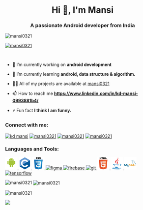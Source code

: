 <h1 align="center">Hi 👋, I'm Mansi</h1>
<h3 align="center">A passionate Android developer from India</h3>

<p align="left"> <img src="https://komarev.com/ghpvc/?username=mansi0321&label=Profile%20views&color=0e75b6&style=flat" alt="mansi0321" /> </p>

<p align="left"> <a href="https://github.com/ryo-ma/github-profile-trophy"><img src="https://github-profile-trophy.vercel.app/?username=mansi0321" alt="mansi0321" /></a> </p>

<p align="left"> <a href="https://twitter.com/" target="blank"><img src="https://img.shields.io/twitter/follow/?logo=twitter&style=for-the-badge" alt="" /></a> </p>

- 🔭 I’m currently working on **android development**

- 🌱 I’m currently learning **android, data structure & algorithm.**

- 👨‍💻 All of my projects are available at [mansi0321](mansi0321)

- 📫 How to reach me **https://www.linkedin.com/in/kd-mansi-0993881b4/**

- ⚡ Fun fact **I think I am funny.**

<h3 align="left">Connect with me:</h3>
<p align="left">
<a href="https://linkedin.com/in/kd mansi" target="blank"><img align="center" src="https://raw.githubusercontent.com/rahuldkjain/github-profile-readme-generator/master/src/images/icons/Social/linked-in-alt.svg" alt="kd mansi" height="30" width="40" /></a>
<a href="https://www.codechef.com/users/mansi0321" target="blank"><img align="center" src="https://cdn.jsdelivr.net/npm/simple-icons@3.1.0/icons/codechef.svg" alt="mansi0321" height="30" width="40" /></a>
<a href="https://www.hackerearth.com/mansi0321" target="blank"><img align="center" src="https://raw.githubusercontent.com/rahuldkjain/github-profile-readme-generator/master/src/images/icons/Social/hackerearth.svg" alt="mansi0321" height="30" width="40" /></a>
<a href="https://auth.geeksforgeeks.org/user/mansi0321" target="blank"><img align="center" src="https://raw.githubusercontent.com/rahuldkjain/github-profile-readme-generator/master/src/images/icons/Social/geeks-for-geeks.svg" alt="mansi0321" height="30" width="40" /></a>
</p>

<h3 align="left">Languages and Tools:</h3>
<p align="left"> <a href="https://developer.android.com" target="_blank"> <img src="https://raw.githubusercontent.com/devicons/devicon/master/icons/android/android-original-wordmark.svg" alt="android" width="40" height="40"/> </a> <a href="https://www.cprogramming.com/" target="_blank"> <img src="https://raw.githubusercontent.com/devicons/devicon/master/icons/c/c-original.svg" alt="c" width="40" height="40"/> </a> <a href="https://www.w3schools.com/css/" target="_blank"> <img src="https://raw.githubusercontent.com/devicons/devicon/master/icons/css3/css3-original-wordmark.svg" alt="css3" width="40" height="40"/> </a> <a href="https://www.figma.com/" target="_blank"> <img src="https://www.vectorlogo.zone/logos/figma/figma-icon.svg" alt="figma" width="40" height="40"/> </a> <a href="https://firebase.google.com/" target="_blank"> <img src="https://www.vectorlogo.zone/logos/firebase/firebase-icon.svg" alt="firebase" width="40" height="40"/> </a> <a href="https://git-scm.com/" target="_blank"> <img src="https://www.vectorlogo.zone/logos/git-scm/git-scm-icon.svg" alt="git" width="40" height="40"/> </a> <a href="https://www.w3.org/html/" target="_blank"> <img src="https://raw.githubusercontent.com/devicons/devicon/master/icons/html5/html5-original-wordmark.svg" alt="html5" width="40" height="40"/> </a> <a href="https://www.java.com" target="_blank"> <img src="https://raw.githubusercontent.com/devicons/devicon/master/icons/java/java-original.svg" alt="java" width="40" height="40"/> </a> <a href="https://www.mysql.com/" target="_blank"> <img src="https://raw.githubusercontent.com/devicons/devicon/master/icons/mysql/mysql-original-wordmark.svg" alt="mysql" width="40" height="40"/> </a> <a href="https://www.tensorflow.org" target="_blank"> <img src="https://www.vectorlogo.zone/logos/tensorflow/tensorflow-icon.svg" alt="tensorflow" width="40" height="40"/> </a> </p>

<p><img align="left" src="https://github-readme-stats.vercel.app/api/top-langs?username=mansi0321&show_icons=true&locale=en&layout=compact" alt="mansi0321" /></p>

<p>&nbsp;<img align="center" src="https://github-readme-stats.vercel.app/api?username=mansi0321&show_icons=true&locale=en" alt="mansi0321" /></p>

<p><img align="center" src="https://github-readme-streak-stats.herokuapp.com/?user=mansi0321&" alt="mansi0321" /></p>

<img src = "https://github-readme-stats.vercel.app/api?username=mansi0321&&show_icons=true&title_color=ffffff&icon_color=bb2acf&text_color=daf7dc&bg_color=151515">
